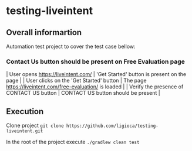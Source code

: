 # testing-liveintent

## Overall informartion

Automation test project to cover the test case bellow:

### Contact Us button should be present on Free Evaluation page

| User opens https://liveintent.com/ | 'Get Started' button is present on the page |
| User clicks on the 'Get Started' button | The page https://liveintent.com/free-evaluation/ is loaded |
| Verify the presence of CONTACT US button | CONTACT US button should be present |

## Execution

Clone project
`git clone https://github.com/ligioca/testing-liveintent.git`

In the root of the project execute
`./gradlew clean test`